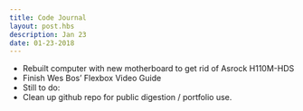 ```yaml
---
title: Code Journal
layout: post.hbs
description: Jan 23
date: 01-23-2018
---
```


- Rebuilt computer with new motherboard to get rid of Asrock H110M-HDS
- Finish Wes Bos’ Flexbox Video Guide
- Still to do:
- Clean up github repo for public digestion / portfolio use.

